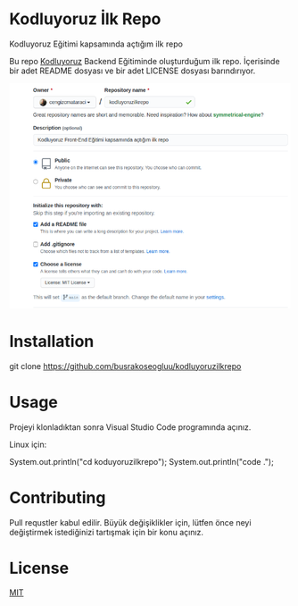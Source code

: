 # Kodluyoruz İlk Repo
Kodluyoruz Eğitimi kapsamında açtığım ilk repo

Bu repo [Kodluyoruz](www.kodluyoruz.org) Backend Eğitiminde oluşturduğum ilk repo. İçerisinde bir adet README dosyası ve bir adet 
LICENSE dosyası barındırıyor.

![IMAGE](https://github.com/Kodluyoruz/taskforce/raw/main/git/odev1/figures/github.png)

# Installation

git clone https://github.com/busrakoseogluu/kodluyoruzilkrepo

# Usage

Projeyi klonladıktan sonra Visual Studio Code programında açınız.

Linux için:

System.out.println("cd koduyoruzilkrepo");
System.out.println("code .");

# Contributing

Pull requstler kabul edilir. Büyük değişiklikler için, lütfen önce neyi değiştirmek istediğinizi tartışmak için bir konu açınız.

# License

[MIT](https://choosealicense.com/licenses/mit/)


